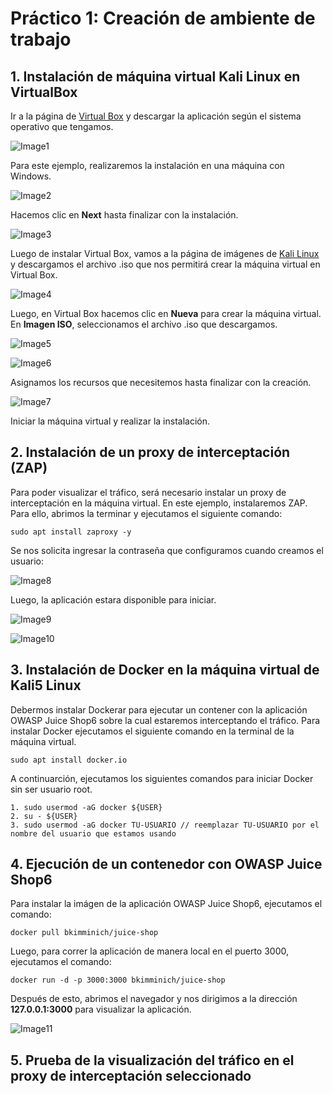 # Práctico 1: Creación de ambiente de trabajo

## 1. Instalación de máquina virtual Kali Linux en VirtualBox

Ir a la página de [Virtual Box](https://www.virtualbox.org/wiki/Downloads) y descargar la aplicación según el sistema operativo que tengamos.

![Image1](images/image1.png)

Para este ejemplo, realizaremos la instalación en una máquina con Windows.

![Image2](images/image2.png)

Hacemos clic en __Next__ hasta finalizar con la instalación.

![Image3](images/image3.png)

Luego de instalar Virtual Box, vamos a la página de imágenes de [Kali Linux](https://www.kali.org/get-kali/#kali-installer-images) y descargamos el archivo .iso que nos permitirá crear la máquina virtual en Virtual Box.

![Image4](images/image4.png)

Luego, en Virtual Box hacemos clic en __Nueva__ para crear la máquina virtual. En __Imagen ISO__, seleccionamos el archivo .iso que descargamos.

![Image5](images/image5.png)

![Image6](images/image6.png)

Asignamos los recursos que necesitemos hasta finalizar con la creación.

![Image7](images/image7.png)

Iniciar la máquina virtual y realizar la instalación.

## 2. Instalación de un proxy de interceptación (ZAP)

Para poder visualizar el tráfico, será necesario instalar un proxy de interceptación en la máquina virtual. En este ejemplo, instalaremos ZAP. Para ello, abrimos la terminar y ejecutamos el siguiente comando:

`sudo apt install zaproxy -y`

Se nos solicita ingresar la contraseña que configuramos cuando creamos el usuario:

![Image8](images/image8.png) 

Luego, la aplicación estara disponible para iniciar.

![Image9](images/image9.png)

![Image10](images/image10.png)

## 3. Instalación de Docker en la máquina virtual de Kali5 Linux

Debermos instalar Dockerar para ejecutar un contener con la aplicación OWASP Juice Shop6 sobre la cual estaremos interceptando el tráfico. Para instalar Docker ejecutamos el siguiente comando en la terminal de la máquina virtual.

`sudo apt install docker.io`

A continuarción, ejecutamos los siguientes comandos para iniciar Docker sin ser usuario root.

```
1. sudo usermod -aG docker ${USER}
2. su - ${USER}
3. sudo usermod -aG docker TU-USUARIO // reemplazar TU-USUARIO por el nombre del usuario que estamos usando
```

## 4. Ejecución de un contenedor con OWASP Juice Shop6

Para instalar la imágen de la aplicación OWASP Juice Shop6, ejecutamos el comando:

`docker pull bkimminich/juice-shop`

Luego, para correr la aplicación de manera local en el puerto 3000, ejecutamos el comando:

`docker run -d -p 3000:3000 bkimminich/juice-shop`

Después de esto, abrimos el navegador y nos dirigimos a la dirección __127.0.0.1:3000__ para visualizar la aplicación.

![Image11](images/image11.png)

## 5. Prueba de la visualización del tráfico en el proxy de interceptación seleccionado
